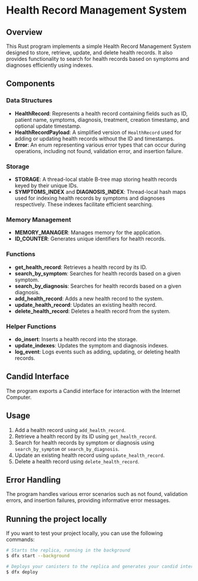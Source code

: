
# Health Record Management System

## Overview
This Rust program implements a simple Health Record Management System designed to store, retrieve, update, and delete health records. It also provides functionality to search for health records based on symptoms and diagnoses efficiently using indexes.

## Components

### Data Structures
- **HealthRecord**: Represents a health record containing fields such as ID, patient name, symptoms, diagnosis, treatment, creation timestamp, and optional update timestamp.
- **HealthRecordPayload**: A simplified version of `HealthRecord` used for adding or updating health records without the ID and timestamps.
- **Error**: An enum representing various error types that can occur during operations, including not found, validation error, and insertion failure.

### Storage
- **STORAGE**: A thread-local stable B-tree map storing health records keyed by their unique IDs.
- **SYMPTOMS_INDEX** and **DIAGNOSIS_INDEX**: Thread-local hash maps used for indexing health records by symptoms and diagnoses respectively. These indexes facilitate efficient searching.

### Memory Management
- **MEMORY_MANAGER**: Manages memory for the application.
- **ID_COUNTER**: Generates unique identifiers for health records.

### Functions
- **get_health_record**: Retrieves a health record by its ID.
- **search_by_symptom**: Searches for health records based on a given symptom.
- **search_by_diagnosis**: Searches for health records based on a given diagnosis.
- **add_health_record**: Adds a new health record to the system.
- **update_health_record**: Updates an existing health record.
- **delete_health_record**: Deletes a health record from the system.

### Helper Functions
- **do_insert**: Inserts a health record into the storage.
- **update_indexes**: Updates the symptom and diagnosis indexes.
- **log_event**: Logs events such as adding, updating, or deleting health records.

## Candid Interface
The program exports a Candid interface for interaction with the Internet Computer.

## Usage
1. Add a health record using `add_health_record`.
2. Retrieve a health record by its ID using `get_health_record`.
3. Search for health records by symptom or diagnosis using `search_by_symptom` or `search_by_diagnosis`.
4. Update an existing health record using `update_health_record`.
5. Delete a health record using `delete_health_record`.

## Error Handling
The program handles various error scenarios such as not found, validation errors, and insertion failures, providing informative error messages.

## Running the project locally

If you want to test your project locally, you can use the following commands:

```bash
# Starts the replica, running in the background
$ dfx start --background

# Deploys your canisters to the replica and generates your candid interface
$ dfx deploy
```